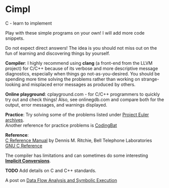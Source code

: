# Cimpl
C - learn to implement

Play with these simple programs on your own! I will add more code snippets. 

Do not expect direct answers! The idea is you should not miss out on the fun of learning and discovering things by yourself.   

**Compiler**: I highly recommend using **clang** (a front-end from the LLVM project) for C/C++ because of its verbose and more descriptive message diagnostics, especially when things go not-as-you-desired. You should be spending more time solving the problems rather than working on strange-looking and misplaced error messages as produced by others.   

**Online playground**: cplayground.com - for C/C++ programmers to quickly try out and check things! Also, see onlinegdb.com and compare both for the output, error messages, and warnings displayed.    


**Practice**: 
Try solving some of the problems listed under [Project Euler archives](https://projecteuler.net/archives).   
Another reference for practice problems is [CodingBat](https://codingbat.com/java)   


**Reference**:   
[C Reference Manual](https://www.bell-labs.com/usr/dmr/www/cman.pdf) by Dennis M. Ritchie, Bell Telephone Laboratories    
[GNU C Reference](https://www.gnu.org/software/gnu-c-manual/gnu-c-manual.html)    


The compiler has limitations and can sometimes do some interesting [**Implicit Conversions**](https://learn.microsoft.com/en-us/cpp/c-language/assignment-conversions?view=msvc-170).   


**TODO**
Add details on C and C++ standards.   

A post on [Data Flow Analysis and Symbolic Execution](https://clang.llvm.org/docs/DataFlowAnalysisIntro.html)   
